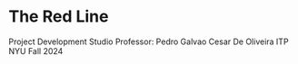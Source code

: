 # The Red Line
Project Development Studio 
Professor: Pedro Galvao Cesar De Oliveira
ITP NYU Fall 2024
